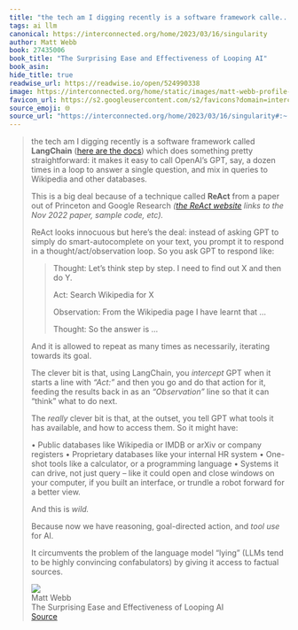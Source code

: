 ```yaml
---
title: "the tech am I digging recently is a software framework calle..."
tags: ai llm
canonical: https://interconnected.org/home/2023/03/16/singularity
author: Matt Webb
book: 27435006
book_title: "The Surprising Ease and Effectiveness of Looping AI"
book_asin: 
hide_title: true
readwise_url: https://readwise.io/open/524990338
image: https://interconnected.org/home/static/images/matt-webb-profile-square-small.jpg?v=1
favicon_url: https://s2.googleusercontent.com/s2/favicons?domain=interconnected.org
source_emoji: 🌐
source_url: "https://interconnected.org/home/2023/03/16/singularity#:~:text=the%20tech%20am,to%20factual%20sources."
---
```


> the tech am I digging recently is a software framework called **LangChain** ([here are the docs](https://langchain.readthedocs.io/en/latest/)) which does something pretty straightforward: it makes it easy to call OpenAI’s GPT, say, a dozen times in a loop to answer a single question, and mix in queries to Wikipedia and other databases.
> 
> This is a big deal because of a technique called **ReAct** from a paper out of Princeton and Google Research *([the ReAct website](https://react-lm.github.io) links to the Nov 2022 paper, sample code, etc).*
> 
> ReAct looks innocuous but here’s the deal: instead of asking GPT to simply do smart-autocomplete on your text, you prompt it to respond in a thought/act/observation loop. So you ask GPT to respond like:
> 
> > Thought: Let’s think step by step. I need to find out X and then do Y.
> > 
> > Act: Search Wikipedia for X
> > 
> > Observation: From the Wikipedia page I have learnt that …
> > 
> > Thought: So the answer is …
> 
> And it is allowed to repeat as many times as necessarily, iterating towards its goal.
> 
> The clever bit is that, using LangChain, you *intercept* GPT when it starts a line with *“Act:”* and then you go and do that action for it, feeding the results back in as an *“Observation”* line so that it can “think” what to do next.
> 
> The *really* clever bit is that, at the outset, you tell GPT what tools it has available, and how to access them. So it might have:
> 
> •   Public databases like Wikipedia or IMDB or arXiv or company registers
> •   Proprietary databases like your internal HR system
> •   One-shot tools like a calculator, or a programming language
> •   Systems it can drive, not just query – like it could open and close windows on your computer, if you built an interface, or trundle a robot forward for a better view.
> 
> And this is *wild.*
> 
> Because now we have reasoning, goal-directed action, and *tool use* for AI.
> 
> It circumvents the problem of the language model “lying” (LLMs tend to be highly convincing confabulators) by giving it access to factual sources.
> <div class="quoteback-footer"><div class="quoteback-avatar"><img class="mini-favicon" src="https://s2.googleusercontent.com/s2/favicons?domain=interconnected.org"></div><div class="quoteback-metadata"><div class="metadata-inner"><span style="display:none">FROM:</span><div aria-label="Matt Webb" class="quoteback-author"> Matt Webb</div><div aria-label="The Surprising Ease and Effectiveness of Looping AI" class="quoteback-title"> The Surprising Ease and Effectiveness of Looping AI</div></div></div><div class="quoteback-backlink"><a target="_blank" aria-label="go to the full text of this quotation" rel="noopener" href="https://interconnected.org/home/2023/03/16/singularity#:~:text=the%20tech%20am,to%20factual%20sources." class="quoteback-arrow"> Source</a></div></div>